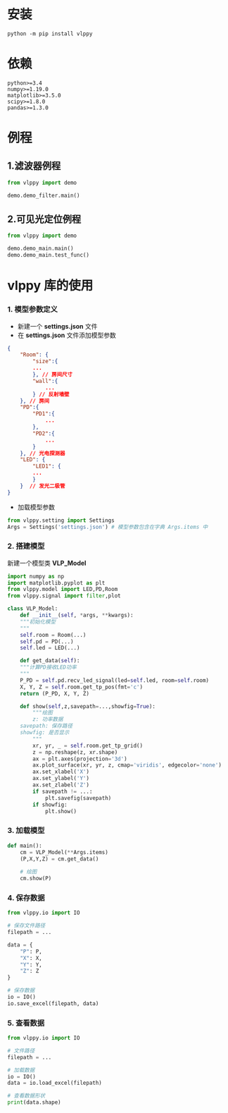 # 安装

```
python -m pip install vlppy
```

# 依赖

```
python>=3.4
numpy>=1.19.0
matplotlib>=3.5.0
scipy>=1.8.0
pandas>=1.3.0
```

# 例程

## 1.滤波器例程

```python
from vlppy import demo

demo.demo_filter.main()
```

## 2.可见光定位例程

```python
from vlppy import demo

demo.demo_main.main()
demo.demo_main.test_func()
```

# vlppy 库的使用

### 1. 模型参数定义

* 新建一个 **settings.json** 文件
* 在 **settings.json** 文件添加模型参数

```json
{
    "Room": {
        "size":{  
	    ...
        }, // 房间尺寸
        "wall":{
            ...
        } // 反射墙壁
    }, // 房间
    "PD":{  
        "PD1":{
            ...
        },
        "PD2":{
            ...
        }
    }, // 光电探测器
    "LED": {
        "LED1": {
	    ...
        }
    }  // 发光二极管 
}
```

* 加载模型参数

```python
from vlppy.setting import Settings
Args = Settings('settings.json') # 模型参数包含在字典 Args.items 中
```

### 2. 搭建模型

新建一个模型类 **VLP_Model**

```python
import numpy as np
import matplotlib.pyplot as plt
from vlppy.model import LED,PD,Room
from vlppy.signal import filter,plot

class VLP_Model:
    def __init__(self, *args, **kwargs):
	"""初始化模型
	"""
	self.room = Room(...)
	self.pd = PD(...)
	self.led = LED(...)

    def get_data(self):
	"""计算PD接收LED功率
	"""
	P_PD = self.pd.recv_led_signal(led=self.led, room=self.room) 
	X, Y, Z = self.room.get_tp_pos(fmt='c')
	return (P_PD, X, Y, Z)

    def show(self,z,savepath=...,showfig=True):
        """绘图
        z: 功率数据
	savepath: 保存路径
	showfig: 是否显示
        """
        xr, yr, _ = self.room.get_tp_grid()
        z = np.reshape(z, xr.shape)  
        ax = plt.axes(projection='3d')
        ax.plot_surface(xr, yr, z, cmap='viridis', edgecolor='none')
        ax.set_xlabel('X')
        ax.set_ylabel('Y')
        ax.set_zlabel('Z')
        if savepath != ...:
            plt.savefig(savepath)
        if showfig:
            plt.show()
```

### 3. 加载模型

```python
def main():
    cm = VLP_Model(**Args.items)
    (P,X,Y,Z) = cm.get_data()
  
    # 绘图
    cm.show(P)
```

### 4. 保存数据

```python
from vlppy.io import IO

# 保存文件路径
filepath = ...

data = {
    "P": P,
    "X": X,
    "Y": Y,
    "Z": Z
}

# 保存数据
io = IO() 
io.save_excel(filepath, data)
```

### 5. 查看数据

```python
from vlppy.io import IO

# 文件路径
filepath = ...

# 加载数据
io = IO() 
data = io.load_excel(filepath)

# 查看数据形状
print(data.shape)
```
